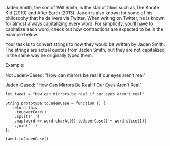 Jaden Smith, the son of Will Smith, is the star of films such as The Karate Kid (2010) and After Earth (2013). Jaden is also known for some of his philosophy that he delivers via Twitter. When writing on Twitter, he is known for almost always capitalizing every word. For simplicity, you'll have to capitalize each word, check out how contractions are expected to be in the example below.

Your task is to convert strings to how they would be written by Jaden Smith. The strings are actual quotes from Jaden Smith, but they are not capitalized in the same way he originally typed them.

 Example:

Not Jaden-Cased: "How can mirrors be real if our eyes aren't real"

Jaden-Cased:     "How Can Mirrors Be Real If Our Eyes Aren't Real"

```
let tweet = "How can mirrors be real if our eyes aren't real"

String.prototype.toJadenCase = function () {
   return this
    .toLowerCase()
    .split(' ')
    .map(word => word.charAt(0).toUpperCase() + word.slice(1))
    .join(' ')
};

tweet.toJadenCase()
```

